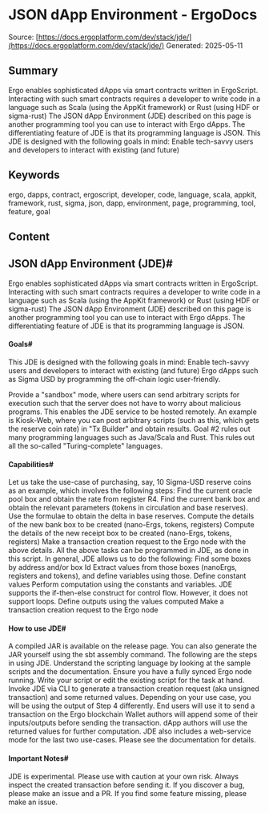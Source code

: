 # JSON dApp Environment - ErgoDocs
Source: [https://docs.ergoplatform.com/dev/stack/jde/](https://docs.ergoplatform.com/dev/stack/jde/)
Generated: 2025-05-11

## Summary
Ergo enables sophisticated dApps via smart contracts written in ErgoScript. Interacting with such smart contracts requires a developer to write code in a language such as Scala (using the AppKit framework) or Rust (using HDF or sigma-rust) The JSON dApp Environment (JDE) described on this page is another programming tool you can use to interact with Ergo dApps. The differentiating feature of JDE is that its programming language is JSON. This JDE is designed with the following goals in mind: Enable tech-savvy users and developers to interact with existing (and future)

## Keywords
ergo, dapps, contract, ergoscript, developer, code, language, scala, appkit, framework, rust, sigma, json, dapp, environment, page, programming, tool, feature, goal

## Content
## JSON dApp Environment (JDE)#
Ergo enables sophisticated dApps via smart contracts written in ErgoScript.
Interacting with such smart contracts requires a developer to write code in a language such as Scala (using the AppKit framework) or Rust (using HDF or sigma-rust)
The JSON dApp Environment (JDE) described on this page is another programming tool you can use to interact with Ergo dApps. The differentiating feature of JDE is that its programming language is JSON.

#### Goals#
This JDE is designed with the following goals in mind:
Enable tech-savvy users and developers to interact with existing (and future) Ergo dApps such as Sigma USD by programming the off-chain logic user-friendly. 


Provide a "sandbox" mode, where users can send arbitrary scripts for execution such that the server does not have to worry about malicious programs. This enables the JDE service to be hosted remotely. An example is Kiosk-Web, where you can post arbitrary scripts (such as this, which gets the reserve coin rate) in "Tx Builder" and obtain results.
Goal #2 rules out many programming languages such as Java/Scala and Rust. This rules out all the so-called "Turing-complete" languages.

#### Capabilities#
Let us take the use-case of purchasing, say, 10 Sigma-USD reserve coins as an example, which involves the following steps:
Find the current oracle pool box and obtain the rate from register R4.
Find the current bank box and obtain the relevant parameters (tokens in circulation and base reserves).
Use the formulae to obtain the delta in base reserves. 
Compute the details of the new bank box to be created (nano-Ergs, tokens, registers)
Compute the details of the new receipt box to be created (nano-Ergs, tokens, registers)
Make a transaction creation request to the Ergo node with the above details.
All the above tasks can be programmed in JDE, as done in this script.
In general, JDE allows us to do the following:
Find some boxes by address and/or box Id
Extract values from those boxes (nanoErgs, registers and tokens), and define variables using those.
Define constant values
Perform computation using the constants and variables. JDE supports the if-then-else construct for control flow. However, it does not support loops. 
Define outputs using the values computed
Make a transaction creation request to the Ergo node

#### How to use JDE#
A compiled JAR is available on the release page. You can also generate the JAR yourself using the sbt assembly command.
The following are the steps in using JDE.
Understand the scripting language by looking at the sample scripts and the documentation.
Ensure you have a fully synced Ergo node running.
Write your script or edit the existing script for the task at hand.
Invoke JDE via CLI to generate a transaction creation request (aka unsigned transaction) and some returned values.
Depending on your use case, you will be using the output of Step 4 differently.
End users will use it to send a transaction on the Ergo blockchain
Wallet authors will append some of their inputs/outputs before sending the transaction.
dApp authors will use the returned values for further computation.
JDE also includes a web-service mode for the last two use-cases.
Please see the documentation for details.

#### Important Notes#
JDE is experimental. Please use with caution at your own risk. Always inspect the created transaction before sending it. 
If you discover a bug, please make an issue and a PR. 
If you find some feature missing, please make an issue.
